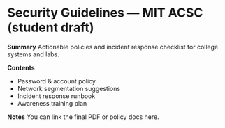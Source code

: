 # Security Guidelines — MIT ACSC (student draft)

**Summary**
Actionable policies and incident response checklist for college systems and labs.

**Contents**
- Password & account policy
- Network segmentation suggestions
- Incident response runbook
- Awareness training plan

**Notes**
You can link the final PDF or policy docs here.
